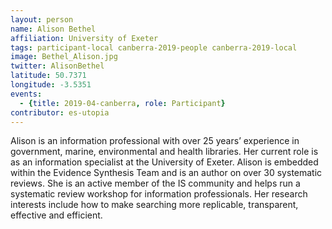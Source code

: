 ```yaml
---
layout: person
name: Alison Bethel
affiliation: University of Exeter
tags: participant-local canberra-2019-people canberra-2019-local
image: Bethel_Alison.jpg
twitter: AlisonBethel
latitude: 50.7371
longitude: -3.5351
events:
  - {title: 2019-04-canberra, role: Participant}
contributor: es-utopia
---
```

Alison is an information professional with over 25 years’ experience in government, marine, environmental and health libraries. Her current role is as an information specialist at the University of Exeter. Alison is embedded within the Evidence Synthesis Team and is an author on over 30 systematic reviews. She is an active member of the IS community and helps run a systematic review workshop for information professionals. Her research interests include how to make searching more replicable, transparent, effective and efficient.